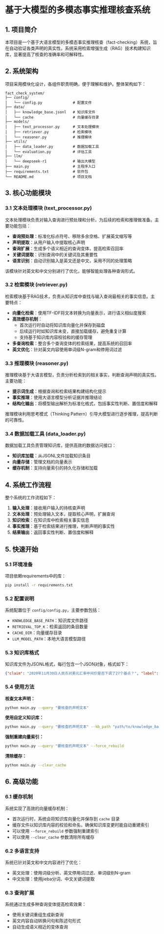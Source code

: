 # 基于大模型的多模态事实推理核查系统

## 1. 项目简介

本项目是一个基于大语言模型的多模态事实推理核查（fact-checking）系统，旨在自动验证各类声明的真实性。系统采用检索增强生成（RAG）技术构建知识库，显著提高了核查的准确率和可解释性。

## 2. 系统架构

项目采用模块化设计，各组件职责明确，便于理解和维护。整体架构如下：

```
fact_check_system/
├── config/
│   └── config.py              # 配置文件
├── data/ 
│   ├── knowledge_base.jsonl   # 知识库文件
│   └── cache                  # 向量缓存目录
├── models/
│   ├── text_processor.py      # 文本处理模块
│   ├── retriever.py           # 检索模块
│   └── reasoner.py            # 推理模块
├── utils/
│   ├── data_loader.py         # 数据加载工具
│   └── evaluation.py          # 评估工具
├── llm/
│   └── deepseek-r1            # 输出大模型
├── main.py                    # 主程序入口
├── requirements.txt           # 软件包
└── README.md                  # 项目文档
```

## 3. 核心功能模块

### 3.1 文本处理模块 (text_processor.py)

文本处理模块负责对输入查询进行预处理和分析，为后续的检索和推理做准备。主要功能包括：

- **查询预处理**：标准化标点符号、移除多余空格、扩展英文缩写等
- **声明提取**：从用户输入中提取核心声明
- **查询扩展**：生成多个语义相近的查询变体，提高检索召回率
- **关键词提取**：识别查询中的关键词及其重要性
- **语言识别**：自动识别输入是英文还是中文，采用不同的处理策略

该模块针对英文和中文分别进行了优化，能够智能处理各种查询形式。

### 3.2 检索模块 (retriever.py)

检索模块基于RAG技术，负责从知识库中查找与输入查询最相关的事实信息。主要特点：

- **向量化检索**：使用TF-IDF将文本转换为向量表示，进行语义相似度搜索
- **高效缓存机制**：
  - 首次运行时自动将知识库向量化并保存到磁盘
  - 后续运行时如知识库未变，直接加载缓存，避免重复计算
  - 支持基于知识库内容校验和的缓存管理
- **多查询检索**：整合多个查询变体的检索结果，提高系统的召回率
- **英文优化**：针对英文内容使用单词级N-gram和停用词过滤

### 3.3 推理模块 (reasoner.py)

推理模块基于大语言模型，负责分析检索到的相关事实，判断查询声明的真实性。主要功能：

- **提示词生成**：根据查询和检索结果构建结构化提示
- **事实推理**：使用大语言模型分析证据并推理结论
- **结构化输出**：将模型输出解析为标准化格式，包括事实性判断、置信度和解释

推理模块利用思考模式（Thinking Pattern）引导大模型进行逐步推理，提高判断的可靠性。

### 3.4 数据加载工具 (data_loader.py)

数据加载工具负责管理知识库，提供高效的数据访问接口：

- **知识库加载**：从JSONL文件加载知识条目
- **向量存储**：管理文档的向量表示
- **缓存机制**：支持向量索引的持久化存储和加载

## 4. 系统工作流程

整个系统的工作流程如下：

1. **输入处理**：接收用户输入的待核查声明
2. **文本处理**：预处理输入文本，提取核心声明，扩展查询
3. **知识检索**：在知识库中检索相关事实信息
4. **事实推理**：基于检索结果进行推理，判断声明的事实性
5. **结果输出**：返回事实性判断、置信度和解释

## 5. 快速开始

### 5.1 环境准备

项目依赖requirements中的库：

```bash
pip install -r requirements.txt
```

### 5.2 配置说明

系统配置位于 `config/config.py`，主要参数包括：

- `KNOWLEDGE_BASE_PATH`：知识库文件路径
- `RETRIEVAL_TOP_K`：检索返回的条目数量
- `CACHE_DIR`：向量缓存目录
- `LLM_MODEL_PATH`：本地大语言模型路径

### 5.3 知识库格式

知识库文件为JSONL格式，每行包含一个JSON对象，格式如下：

```json
{"claim": "2020年11月30日人民币对美元汇率中间价是否下调了27个基点？", "label": "Factual", "answer": "Yes", "domain": "Multilingual"}
```

### 5.4 使用方法

**核查文本声明：**

```bash
python main.py --query "要核查的声明文本"
```

**使用自定义知识库：**

```bash
python main.py --query "要核查的声明文本" --kb_path "path/to/knowledge_base.jsonl"
```

**强制重建向量索引：**

```bash
python main.py --query "要核查的声明文本" --force_rebuild
```

**清除缓存：**

```bash
python main.py --clear_cache
```

## 6. 高级功能

### 6.1 缓存机制

系统实现了高效的向量缓存机制：

- 首次运行时，系统会将知识库向量化并保存到 `cache` 目录
- 缓存文件以知识库内容的校验和命名，确保知识库变更时能自动重建索引
- 可以使用 `--force_rebuild` 参数强制重建索引
- 可以使用 `--clear_cache` 参数清除所有缓存

### 6.2 多语言支持

系统已针对英文和中文内容进行了优化：

- 英文处理：使用词级分析、英文停用词过滤、单词级别N-gram
- 中文处理：使用jieba分词、中文关键词提取

### 6.3 查询扩展

系统通过生成多种查询变体提高检索效果：

- 使用关键词重组生成新查询
- 英文内容自动转换问句和陈述句形式
- 自动生成语义相近的变体查询